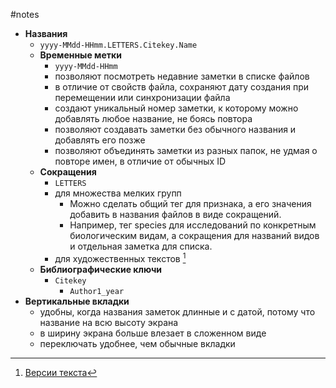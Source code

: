 #notes

* **Названия**
	* `yyyy-MMdd-HHmm.LETTERS.Citekey.Name`
	* **Временные метки**
		* `yyyy-MMdd-HHmm`
		* позволяют посмотреть недавние заметки в списке файлов
		* в отличие от свойств файла, сохраняют дату создания при перемещении или синхронизации файла
		* создают уникальный номер заметки, к которому можно добавлять любое название, не боясь повтора
		* позволяют создавать заметки без обычного названия и добавлять его позже
		* позволяют объединять заметки из разных папок, не удмая о повторе имен, в отличие от обычных ID
	* **Сокращения**
		* `LETTERS`
		* для множества мелких групп
			* Можно сделать общий тег для признака, а его значения добавить в названия файлов в виде сокращений.
			* Например, тег species для исследований по конкретным биологическим видам, а сокращения для названий видов и отдельная заметка для списка.
		* для художественных текстов [^1]
	* **Библиографические ключи**
		* `Citekey`
			* `Author1_year`
* **Вертикальные вкладки**
	* удобны, когда названия заметок длинные и с датой, потому что название на всю высоту экрана
	* в ширину экрана больше влезает в сложенном виде
	* переключать удобнее, чем обычные вкладки

[^1]: [Версии текста](2022-1230-0653.Версии%20текста.md)  